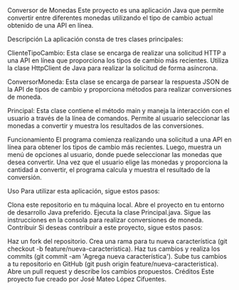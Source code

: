 Conversor de Monedas
Este proyecto es una aplicación Java que permite convertir entre diferentes monedas utilizando el tipo de cambio actual obtenido de una API en línea.

Descripción
La aplicación consta de tres clases principales:

ClienteTipoCambio: Esta clase se encarga de realizar una solicitud HTTP a una API en línea que proporciona los tipos de cambio más recientes. Utiliza la clase HttpClient de Java para realizar la solicitud de forma asíncrona.

ConversorMoneda: Esta clase se encarga de parsear la respuesta JSON de la API de tipos de cambio y proporciona métodos para realizar conversiones de moneda.

Principal: Esta clase contiene el método main y maneja la interacción con el usuario a través de la línea de comandos. Permite al usuario seleccionar las monedas a convertir y muestra los resultados de las conversiones.

Funcionamiento
El programa comienza realizando una solicitud a una API en línea para obtener los tipos de cambio más recientes. Luego, muestra un menú de opciones al usuario, donde puede seleccionar las monedas que desea convertir. Una vez que el usuario elige las monedas y proporciona la cantidad a convertir, el programa calcula y muestra el resultado de la conversión.

Uso
Para utilizar esta aplicación, sigue estos pasos:

Clona este repositorio en tu máquina local.
Abre el proyecto en tu entorno de desarrollo Java preferido.
Ejecuta la clase Principal.java.
Sigue las instrucciones en la consola para realizar conversiones de moneda.
Contribuir
Si deseas contribuir a este proyecto, sigue estos pasos:

Haz un fork del repositorio.
Crea una rama para tu nueva característica (git checkout -b feature/nueva-caracteristica).
Haz tus cambios y realiza los commits (git commit -am 'Agrega nueva característica').
Sube tus cambios a tu repositorio en GitHub (git push origin feature/nueva-caracteristica).
Abre un pull request y describe los cambios propuestos.
Créditos
Este proyecto fue creado por José Mateo López Cifuentes.
